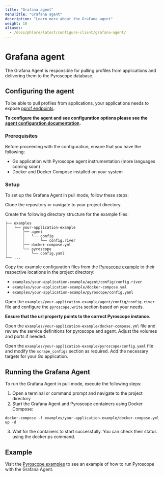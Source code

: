 ```yaml
---
title: "Grafana agent"
menuTitle: "Grafana agent"
description: "Learn more about the Grafana agent"
weight: 10
aliases:
  - /docs/phlare/latest/configure-client/grafana-agent/
---
```


# Grafana agent

The Grafana Agent is responsible for pulling profiles from applications and delivering them
to the Pyroscope database.

## Configuring the agent

To be able to pull profiles from applications, your applications needs to expose [pprof endpoints](https://pkg.go.dev/net/http/pprof).

**To configure the agent and see configuration options please see the [agent configuration documentation](/docs/agent/next/flow/reference/components/pyroscope.scrape/).**

### Prerequisites

Before proceeding with the configuration, ensure that you have the following:

- Go application with Pyroscope agent instrumentation (more languages coming soon)
- Docker and Docker Compose installed on your system

### Setup

To set up the Grafana Agent in pull mode, follow these steps:

Clone the repository or navigate to your project directory.

Create the following directory structure for the example files:
```
├── examples
│   └── your-application-example
│       ├── agent
│       │   └── config
│       │       └── config.river
│       ├── docker-compose.yml
│       └── pyroscope
│           └── config.yaml
└── ...
```

Copy the example configuration files from the [Pyroscope example](https://github.com/grafana/pyroscope/tree/main/examples/grafana-agent) to their respective locations in the project directory:

- `examples/your-application-example/agent/config/config.river`
- `examples/your-application-example/docker-compose.yml`
- `examples/your-application-example/pyroscope/config.yaml`

Open the `examples/your-application-example/agent/config/config.river` file and configure the `pyroscope.write` section based on your needs. 

**Ensure that the url property points to the correct Pyroscope instance.**

Open the `examples/your-application-example/docker-compose.yml` file and review the service definitions for pyroscope and agent. Adjust the volumes and ports if needed.

Open the `examples/your-application-example/pyroscope/config.yaml` file and modify the `scrape_configs` section as required. Add the necessary targets for your Go application.

## Running the Grafana Agent

To run the Grafana Agent in pull mode, execute the following steps:

1. Open a terminal or command prompt and navigate to the project directory
2. Start the Grafana Agent and Pyroscope containers using Docker Compose:

`docker-compose -f examples/your-application-example/docker-compose.yml up -d`

3. Wait for the containers to start successfully. You can check their status using the docker ps command.

## Example

Visit the [Pyroscope examples](https://github.com/grafana/pyroscope/tree/main/examples/grafana-agent) to see an example of how to run Pyroscope with the Grafana Agent.